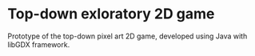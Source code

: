 # Top-down exloratory 2D game
Prototype of the top-down pixel art 2D game, developed using Java with libGDX framework.
